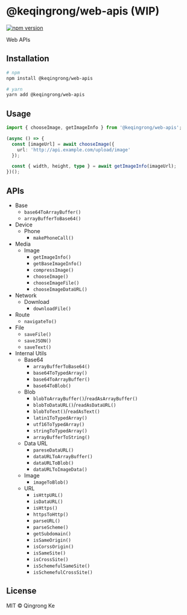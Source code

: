 # @keqingrong/web-apis (WIP)

[![npm version](https://img.shields.io/npm/v/@keqingrong/web-apis.svg)](https://www.npmjs.com/package/@keqingrong/web-apis)

Web APIs

## Installation

```bash
# npm
npm install @keqingrong/web-apis

# yarn
yarn add @keqingrong/web-apis
```

## Usage

```ts
import { chooseImage, getImageInfo } from '@keqingrong/web-apis';

(async () => {
  const [imageUrl] = await chooseImage({
    url: 'http://api.example.com/upload/image'
  });

  const { width, height, type } = await getImageInfo(imageUrl);
})();
```

## APIs

- Base
  - `base64ToArrayBuffer()`
  - `arrayBufferToBase64()`
- Device
  - Phone
    - `makePhoneCall()`
- Media
  - Image
    - `getImageInfo()`
    - `getBaseImageInfo()`
    - `compressImage()`
    - `chooseImage()`
    - `chooseImageFile()`
    - `chooseImageDataURL()`
- Network
  - Download
    - `downloadFile()`
- Route
  - `navigateTo()`
- File
  - `saveFile()`
  - `saveJSON()`
  - `saveText()`
- Internal Utils
  - Base64
    - `arrayBufferToBase64()`
    - `base64ToTypedArray()`
    - `base64ToArrayBuffer()`
    - `base64ToBlob()`
  - Blob
    - `blobToArrayBuffer()`/`readAsArrayBuffer()`
    - `blobToDataURL()`/`readAsDataURL()`
    - `blobToText()`/`readAsText()`
    - `latin1ToTypedArray()`
    - `utf16ToTypedArray()`
    - `stringToTypedArray()`
    - `arrayBufferToString()`
  - Data URL
    - `pareseDataURL()`
    - `dataURLToArrayBuffer()`
    - `dataURLToBlob()`
    - `dataURLToImageData()`
  - Image
    - `imageToBlob()`
  - URL
    - `isHttpURL()`
    - `isDataURL()`
    - `isHttps()`
    - `httpsToHttp()`
    - `parseURL()`
    - `parseScheme()`
    - `getSubdomain()`
    - `isSameOrigin()`
    - `isCorssOrigin()`
    - `isSameSite()`
    - `isCrossSite()`
    - `isSchemefulSameSite()`
    - `isSchemefulCrossSite()`

## License

MIT © Qingrong Ke
